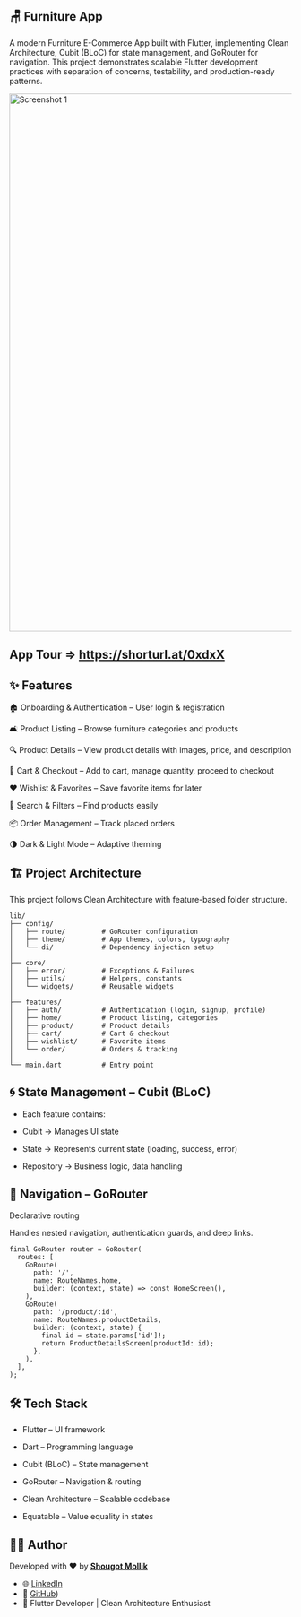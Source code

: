 ## 🪑 Furniture App

A modern Furniture E-Commerce App built with Flutter, implementing Clean Architecture, Cubit (BLoC) for state management, and GoRouter for navigation.
This project demonstrates scalable Flutter development practices with separation of concerns, testability, and production-ready patterns.


<img width="1600" height="960" alt="Screenshot 1" src="https://github.com/user-attachments/assets/fc1d50fb-5122-49b2-9aca-beaad6471d12" />


## App Tour  => https://shorturl.at/0xdxX

## ✨ Features

🏠 Onboarding & Authentication – User login & registration

🛋️ Product Listing – Browse furniture categories and products

🔍 Product Details – View product details with images, price, and description

🛒 Cart & Checkout – Add to cart, manage quantity, proceed to checkout

❤️ Wishlist & Favorites – Save favorite items for later

🔎 Search & Filters – Find products easily

📦 Order Management – Track placed orders

🌗 Dark & Light Mode – Adaptive theming


## 🏗️ Project Architecture

This project follows Clean Architecture with feature-based folder structure.


```
lib/
├── config/
│   ├── route/         # GoRouter configuration
│   ├── theme/         # App themes, colors, typography
│   └── di/            # Dependency injection setup
│
├── core/
│   ├── error/         # Exceptions & Failures
│   ├── utils/         # Helpers, constants
│   └── widgets/       # Reusable widgets
│
├── features/
│   ├── auth/          # Authentication (login, signup, profile)
│   ├── home/          # Product listing, categories
│   ├── product/       # Product details
│   ├── cart/          # Cart & checkout
│   ├── wishlist/      # Favorite items
│   └── order/         # Orders & tracking
│
└── main.dart          # Entry point
```
## 🌀 State Management – Cubit (BLoC)

- Each feature contains:

- Cubit → Manages UI state

- State → Represents current state (loading, success, error)

- Repository → Business logic, data handling

## 🧭 Navigation – GoRouter

Declarative routing

Handles nested navigation, authentication guards, and deep links.

```
final GoRouter router = GoRouter(
  routes: [
    GoRoute(
      path: '/',
      name: RouteNames.home,
      builder: (context, state) => const HomeScreen(),
    ),
    GoRoute(
      path: '/product/:id',
      name: RouteNames.productDetails,
      builder: (context, state) {
        final id = state.params['id']!;
        return ProductDetailsScreen(productId: id);
      },
    ),
  ],
);
```

## 🛠️ Tech Stack

- Flutter – UI framework

- Dart – Programming language

- Cubit (BLoC) – State management

- GoRouter – Navigation & routing

- Clean Architecture – Scalable codebase

- Equatable – Value equality in states

## 👨‍💻 Author
Developed with ❤️ by **[Shougot Mollik](https://github.com/Shougotmollik)**  

- 🌐 [LinkedIn](https://www.linkedin.com/in/shougotmollik/)  
- 🐙 [GitHub](https://github.com/Shougotmollik))  
- 💼 Flutter Developer | Clean Architecture Enthusiast  
